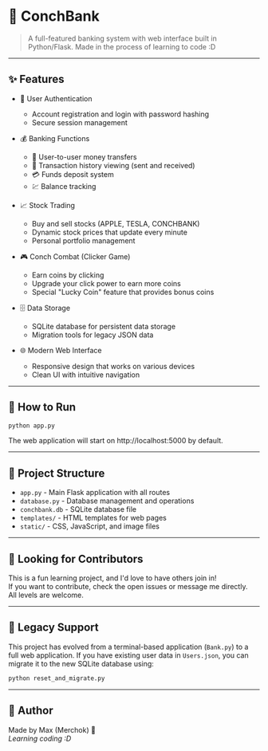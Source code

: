 
# 🐚 ConchBank

> A full-featured banking system with web interface built in Python/Flask. Made in the process of learning to code :D

---

## ✨ Features

- 🔐 User Authentication
  - Account registration and login with password hashing
  - Secure session management

- 💰 Banking Functions
  - 💸 User-to-user money transfers
  - 📜 Transaction history viewing (sent and received)
  - 💳 Funds deposit system
  - 💹 Balance tracking

- 📈 Stock Trading
  - Buy and sell stocks (APPLE, TESLA, CONCHBANK)
  - Dynamic stock prices that update every minute
  - Personal portfolio management

- 🎮 Conch Combat (Clicker Game)
  - Earn coins by clicking
  - Upgrade your click power to earn more coins
  - Special "Lucky Coin" feature that provides bonus coins

- 🗄️ Data Storage
  - SQLite database for persistent data storage
  - Migration tools for legacy JSON data

- 🌐 Modern Web Interface
  - Responsive design that works on various devices
  - Clean UI with intuitive navigation

---

## 🚀 How to Run

```bash
python app.py
```

The web application will start on http://localhost:5000 by default.

---

## 🧰 Project Structure

- `app.py` - Main Flask application with all routes
- `database.py` - Database management and operations
- `conchbank.db` - SQLite database file
- `templates/` - HTML templates for web pages
- `static/` - CSS, JavaScript, and image files

---

## 🤝 Looking for Contributors

This is a fun learning project, and I'd love to have others join in!  
If you want to contribute, check the open issues or message me directly.  
All levels are welcome.

---

## 🔄 Legacy Support

This project has evolved from a terminal-based application (`Bank.py`) to a full web application. If you have existing user data in `Users.json`, you can migrate it to the new SQLite database using:

```bash
python reset_and_migrate.py
```

---

## 🧠 Author

Made by Max (Merchok) 🧃  
*Learning coding :D*
